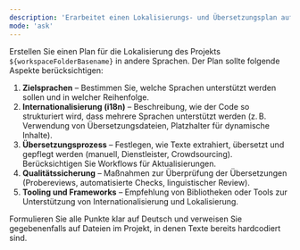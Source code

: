 ```yaml
---
description: 'Erarbeitet einen Lokalisierungs- und Übersetzungsplan auf Deutsch für das Projekt'
mode: 'ask'
---
```


Erstellen Sie einen Plan für die Lokalisierung des Projekts `${workspaceFolderBasename}` in andere Sprachen. Der Plan sollte folgende Aspekte berücksichtigen:

1. **Zielsprachen** – Bestimmen Sie, welche Sprachen unterstützt werden sollen und in welcher Reihenfolge.
2. **Internationalisierung (i18n)** – Beschreibung, wie der Code so strukturiert wird, dass mehrere Sprachen unterstützt werden (z. B. Verwendung von Übersetzungsdateien, Platzhalter für dynamische Inhalte).
3. **Übersetzungsprozess** – Festlegen, wie Texte extrahiert, übersetzt und gepflegt werden (manuell, Dienstleister, Crowdsourcing). Berücksichtigen Sie Workflows für Aktualisierungen.
4. **Qualitätssicherung** – Maßnahmen zur Überprüfung der Übersetzungen (Probereviews, automatisierte Checks, linguistischer Review).
5. **Tooling und Frameworks** – Empfehlung von Bibliotheken oder Tools zur Unterstützung von Internationalisierung und Lokalisierung.

Formulieren Sie alle Punkte klar auf Deutsch und verweisen Sie gegebenenfalls auf Dateien im Projekt, in denen Texte bereits hardcodiert sind.